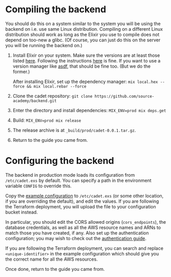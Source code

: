 # Compiling the backend

You should do this on a system similar to the system you will be using the backend on i.e. use same Linux distribution.
Compiling on a different Linux distribution should work as long as the Elixir you use to compile does not depend on
too-new a glibc. (Of course, you can just do this on the server you will be running the backend on.)

1. Install Elixir on your system. Make sure the versions are at least those listed
   [here](https://github.com/source-academy/backend#system-requirements). Following the instructions
   [here](https://elixir-lang.org/install.html) is fine. If you want to use a version manager like
   [asdf](https://github.com/asdf-vm/asdf), that should be fine too. (But we do the former.)

   After installing Elixir, set up the dependency manager: `mix local.hex --force && mix local.rebar --force`

2. Clone the cadet repository: `git clone https://github.com/source-academy/backend.git`

3. Enter the directory and install dependencies: `MIX_ENV=prod mix deps.get`

4. Build: `MIX_ENV=prod mix release`

5. The release archive is at `_build/prod/cadet-0.0.1.tar.gz`.

6. Return to the guide you came from.

# Configuring the backend

The backend in production mode loads its configuration from `/etc/cadet.exs` by default. You can specify a path in the
environment variable `CONFIG` to override this.

Copy the [example configuration](https://github.com/source-academy/backend/blob/master/config/cadet.exs.example) to
`/etc/cadet.exs` (or some other location, if you are overriding the default), and edit the values. If you are following
the Terraform deployment, you will upload the file to your configuration bucket instead.

In particular, you should edit the CORS allowed origins (`cors_endpoints`), the database credentials, as well as all the
AWS resource names and ARNs to match those you have created, if any. Also set up the authentication configuration; you
may wish to check out the [authentication guide](../auth/README.md).

If you are following the Terraform deployment, you can search and replace `<unique-identifier>` in the example
configuration which should give you the correct name for all the AWS resources.

Once done, return to the guide you came from.
